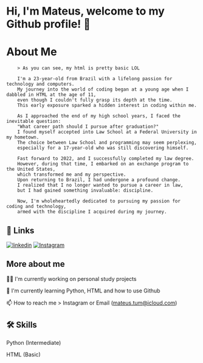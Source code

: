 # Hi, I'm Mateus, welcome to my Github profile! 👋

<html>
<body>
    <h1>About Me</h1>
    <p>

        > As you can see, my html is pretty basic LOL
        
        I'm a 23-year-old from Brazil with a lifelong passion for technology and computers.
        My journey into the world of coding began at a young age when I dabbled in HTML at the age of 11,
        even though I couldn't fully grasp its depth at the time.
        This early exposure sparked a hidden interest in coding within me.
        
        As I approached the end of my high school years, I faced the inevitable question:
        "What career path should I pursue after graduation?"
        I found myself accepted into Law School at a Federal University in my hometown.
        The choice between Law School and programming may seem perplexing,
        especially for a 17-year-old who was still discovering himself.
        
        Fast forward to 2022, and I successfully completed my law degree.
        However, during that time, I embarked on an exchange program to the United States,
        which transformed me and my perspective.
        Upon returning to Brazil, I had undergone a profound change.
        I realized that I no longer wanted to pursue a career in law,
        but I had gained something invaluable: discipline.
        
        Now, I'm wholeheartedly dedicated to pursuing my passion for coding and technology,
        armed with the discipline I acquired during my journey.

</body>
</html>


## 🔗 Links
[![linkedin](https://img.shields.io/badge/linkedin-0A66C2?style=for-the-badge&logo=linkedin&logoColor=white)](https://www.linkedin.com/in/mateus-rosa-tum-7b803a1b6/)
[![Instagram](https://img.shields.io/badge/Instagram-E4405F?style=for-the-badge&logo=instagram&logoColor=white)](https://www.instagram.com/mateustum)


## More about me
👩‍💻 I'm currently working on personal study projects

🧠 I'm currently learning Python, HTML and how to use Github

📫 How to reach me > Instagram or Email (mateus.tum@icloud.com)

<!--
👯‍♀️ I'm looking to collaborate on...

🤔 I'm looking for help with...

💬 Ask me about...


😄 Pronouns...

⚡️ Fun fact...

-->

## 🛠 Skills
Python (Intermediate)

HTML (Basic)



<!--
**MateusTum/MateusTum** is a ✨ _special_ ✨ repository because its `README.md` (this file) appears on your GitHub profile.

Here are some ideas to get you started:

- 🔭 I’m currently working on ...
- 🌱 I’m currently learning ...
- 👯 I’m looking to collaborate on ...
- 🤔 I’m looking for help with ...
- 💬 Ask me about ...
- 📫 How to reach me: ...
- 😄 Pronouns: ...
- ⚡ Fun fact: ...
-->
